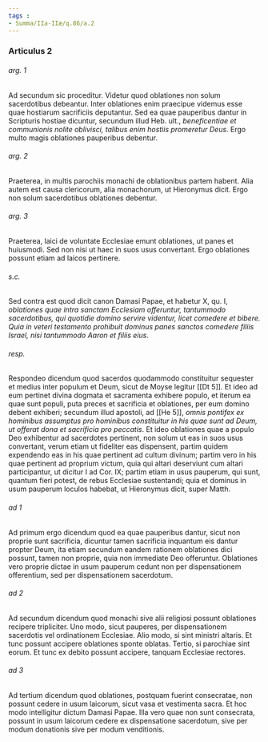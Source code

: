 ```yaml
---
tags : 
- Summa/IIa-IIæ/q.86/a.2
---
```


### Articulus 2

###### arg. 1
Ad secundum sic proceditur. Videtur quod oblationes non solum sacerdotibus debeantur. Inter oblationes enim praecipue videmus esse quae hostiarum sacrificiis deputantur. Sed ea quae pauperibus dantur in Scripturis hostiae dicuntur, secundum illud Heb. ult., *beneficentiae et communionis nolite oblivisci, talibus enim hostiis promeretur Deus*. Ergo multo magis oblationes pauperibus debentur.

###### arg. 2
Praeterea, in multis parochiis monachi de oblationibus partem habent. Alia autem est causa clericorum, alia monachorum, ut Hieronymus dicit. Ergo non solum sacerdotibus oblationes debentur.

###### arg. 3
Praeterea, laici de voluntate Ecclesiae emunt oblationes, ut panes et huiusmodi. Sed non nisi ut haec in suos usus convertant. Ergo oblationes possunt etiam ad laicos pertinere.

###### s.c.
Sed contra est quod dicit canon Damasi Papae, et habetur X, qu. I, *oblationes quae intra sanctam Ecclesiam offeruntur, tantummodo sacerdotibus, qui quotidie domino servire videntur, licet comedere et bibere. Quia in veteri testamento prohibuit dominus panes sanctos comedere filiis Israel, nisi tantummodo Aaron et filiis eius*.

###### resp.
Respondeo dicendum quod sacerdos quodammodo constituitur sequester et medius inter populum et Deum, sicut de Moyse legitur [[Dt 5]]. Et ideo ad eum pertinet divina dogmata et sacramenta exhibere populo, et iterum ea quae sunt populi, puta preces et sacrificia et oblationes, per eum domino debent exhiberi; secundum illud apostoli, ad [[He 5]], *omnis pontifex ex hominibus assumptus pro hominibus constituitur in his quae sunt ad Deum, ut offerat dona et sacrificia pro peccatis*. Et ideo oblationes quae a populo Deo exhibentur ad sacerdotes pertinent, non solum ut eas in suos usus convertant, verum etiam ut fideliter eas dispensent, partim quidem expendendo eas in his quae pertinent ad cultum divinum; partim vero in his quae pertinent ad proprium victum, quia qui altari deserviunt cum altari participantur, ut dicitur I ad Cor. IX; partim etiam in usus pauperum, qui sunt, quantum fieri potest, de rebus Ecclesiae sustentandi; quia et dominus in usum pauperum loculos habebat, ut Hieronymus dicit, super Matth.

###### ad 1
Ad primum ergo dicendum quod ea quae pauperibus dantur, sicut non proprie sunt sacrificia, dicuntur tamen sacrificia inquantum eis dantur propter Deum, ita etiam secundum eandem rationem oblationes dici possunt, tamen non proprie, quia non immediate Deo offeruntur. Oblationes vero proprie dictae in usum pauperum cedunt non per dispensationem offerentium, sed per dispensationem sacerdotum.

###### ad 2
Ad secundum dicendum quod monachi sive alii religiosi possunt oblationes recipere tripliciter. Uno modo, sicut pauperes, per dispensationem sacerdotis vel ordinationem Ecclesiae. Alio modo, si sint ministri altaris. Et tunc possunt accipere oblationes sponte oblatas. Tertio, si parochiae sint eorum. Et tunc ex debito possunt accipere, tanquam Ecclesiae rectores.

###### ad 3
Ad tertium dicendum quod oblationes, postquam fuerint consecratae, non possunt cedere in usum laicorum, sicut vasa et vestimenta sacra. Et hoc modo intelligitur dictum Damasi Papae. Illa vero quae non sunt consecrata, possunt in usum laicorum cedere ex dispensatione sacerdotum, sive per modum donationis sive per modum venditionis.

